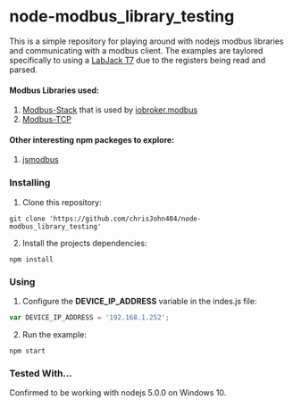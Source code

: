 # node-modbus_library_testing

This is a simple repository for playing around with nodejs modbus libraries and communicating with a modbus client.  The examples are taylored specifically to using a [LabJack T7](https://labjack.com/products/t7) due to the registers being read and parsed.

#### Modbus Libraries used:
1. [Modbus-Stack](https://www.npmjs.com/package/modbus-stack) that is used by [iobroker.modbus](https://www.npmjs.com/package/iobroker.modbus)
2. [Modbus-TCP](https://www.npmjs.com/package/modbus-tcp)

#### Other interesting npm packeges to explore:
1. [jsmodbus](https://www.npmjs.com/package/jsmodbus)


### Installing
1. Clone this repository:
```
git clone 'https://github.com/chrisJohn404/node-modbus_library_testing'
```
2. Install the projects dependencies:
```
npm install
```

### Using
1. Configure the **DEVICE_IP_ADDRESS** variable in the indes.js file:
```javascript
var DEVICE_IP_ADDRESS = '192.168.1.252';
```
2. Run the example:
```
npm start
```

### Tested With...
Confirmed to be working with nodejs 5.0.0 on Windows 10.
